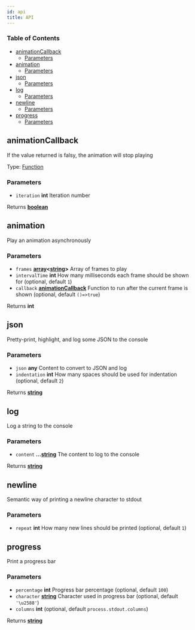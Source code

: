 ```yaml
---
id: api
title: API
---
```

<!-- Generated by documentation.js. Update this documentation by updating the source code. -->

### Table of Contents

-   [animationCallback][1]
    -   [Parameters][2]
-   [animation][3]
    -   [Parameters][4]
-   [json][5]
    -   [Parameters][6]
-   [log][7]
    -   [Parameters][8]
-   [newline][9]
    -   [Parameters][10]
-   [progress][11]
    -   [Parameters][12]

## animationCallback

If the value returned is falsy, the animation will stop playing

Type: [Function][13]

### Parameters

-   `iteration` **int** Iteration number

Returns **[boolean][14]** 

## animation

Play an animation asynchronously

### Parameters

-   `frames` **[array][15]&lt;[string][16]>** Array of frames to play
-   `intervalTime` **int** How many milliseconds each frame should be shown for (optional, default `1`)
-   `callback` **[animationCallback][17]** Function to run after the current frame is shown (optional, default `()=>true`)

Returns **int** 

## json

Pretty-print, highlight, and log some JSON to the console

### Parameters

-   `json` **any** Content to convert to JSON and log
-   `indentation` **int** How many spaces should be used for indentation (optional, default `2`)

Returns **[string][16]** 

## log

Log a string to the console

### Parameters

-   `content` **...[string][16]** The content to log to the console

Returns **[string][16]** 

## newline

Semantic way of printing a newline character to stdout

### Parameters

-   `repeat` **int** How many new lines should be printed (optional, default `1`)

## progress

Print a progress bar

### Parameters

-   `percentage` **int** Progress bar percentage (optional, default `100`)
-   `character` **[string][16]** Character used in progress bar (optional, default `'\u2588'`)
-   `columns` **int**  (optional, default `process.stdout.columns`)

Returns **[string][16]** 

[1]: #animationcallback

[2]: #parameters

[3]: #animation

[4]: #parameters-1

[5]: #json

[6]: #parameters-2

[7]: #log

[8]: #parameters-3

[9]: #newline

[10]: #parameters-4

[11]: #progress

[12]: #parameters-5

[13]: https://developer.mozilla.org/docs/Web/JavaScript/Reference/Statements/function

[14]: https://developer.mozilla.org/docs/Web/JavaScript/Reference/Global_Objects/Boolean

[15]: https://developer.mozilla.org/docs/Web/JavaScript/Reference/Global_Objects/Array

[16]: https://developer.mozilla.org/docs/Web/JavaScript/Reference/Global_Objects/String

[17]: #animationcallback